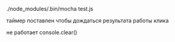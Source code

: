 ./node_modules/.bin/mocha test.js

таймер поставлен чтобы дождаться результата работы клика

не работает console.clear()
